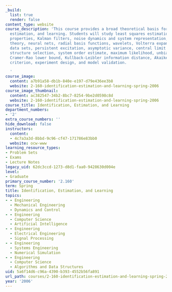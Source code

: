 ```yaml
---
_build:
  list: true
  render: false
content_type: website
course_description: 'This course provides a broad theoretical basis for system identification,
  estimation, and learning. Students will study least squares estimation and its convergence
  properties, Kalman filters, noise dynamics and system representation, function approximation
  theory, neural nets, radial basis functions, wavelets, Volterra expansions, informative
  data sets, persistent excitation, asymptotic variance, central limit theorems, model
  structure selection, system order estimate, maximum likelihood, unbiased estimates,
  Cramer-Rao lower bound, Kullback-Leibler information distance, Akaike''s information
  criterion, experiment design, and model validation.

  '
course_image:
  content: a7b91a58-db1b-840e-e197-d79e436ee3b8
  website: 2-160-identification-estimation-and-learning-spring-2006
course_image_thumbnail:
  content: ac382547-34b2-8bc7-8254-9be2d0598c8d
  website: 2-160-identification-estimation-and-learning-spring-2006
course_title: Identification, Estimation, and Learning
department_numbers:
- '2'
extra_course_numbers: ''
hide_download: false
instructors:
  content:
  - 4c7a3a3d-8bbd-9c96-cf47-171786e83bb0
  website: ocw-www
learning_resource_types:
- Problem Sets
- Exams
- Lecture Notes
legacy_uid: 62dc3ccd-1273-d8d1-faa0-9428630d004e
level:
- Graduate
primary_course_number: '2.160'
term: Spring
title: Identification, Estimation, and Learning
topics:
- - Engineering
  - Mechanical Engineering
  - Dynamics and Control
- - Engineering
  - Computer Science
  - Artificial Intelligence
- - Engineering
  - Electrical Engineering
  - Signal Processing
- - Engineering
  - Systems Engineering
  - Numerical Simulation
- - Engineering
  - Computer Science
  - Algorithms and Data Structures
uid: 5a6f14d6-c96a-4390-b393-4552b56fa891
url_path: courses/2-160-identification-estimation-and-learning-spring-2006
year: '2006'
---
```

